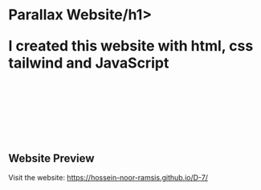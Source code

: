 <h1>Parallax Website/h1>
<p>
  I created this website with html, css tailwind and JavaScript
</p>

<br>
<br>
<br>

<h2>Website Preview</h2>
<p>Visit the website: 
  <a href="https://hossein-noor-ramsis.github.io/D-7/">https://hossein-noor-ramsis.github.io/D-7/</a>
</p>
